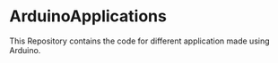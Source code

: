# ArduinoApplications
This Repository contains the code for different application made using Arduino. 
